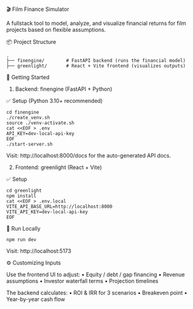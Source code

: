 🎬 Film Finance Simulator

A fullstack tool to model, analyze, and visualize financial returns for film projects based on flexible assumptions.

📦 Project Structure
```
.
├── finengine/        # FastAPI backend (runs the financial model)
├── greenlight/       # React + Vite frontend (visualizes outputs)
```

🚀 Getting Started

1. Backend: finengine (FastAPI + Python)

✅ Setup (Python 3.10+ recommended)
```aiignore
cd finengine
./create_venv.sh
source ./venv-activate.sh
cat <<EOF > .env
API_KEY=dev-local-api-key
EOF
./start-server.sh
```

Visit: http://localhost:8000/docs for the auto-generated API docs.

2. Frontend: greenlight (React + Vite)

✅ Setup
```aiignore
cd greenlight
npm install
cat <<EOF > .env.local
VITE_API_BASE_URL=http://localhost:8000
VITE_API_KEY=dev-local-api-key
EOF
```

🧪 Run Locally
```aiignore
npm run dev
```

Visit: http://localhost:5173

⚙️ Customizing Inputs

Use the frontend UI to adjust:
•	Equity / debt / gap financing
•	Revenue assumptions
•	Investor waterfall terms
•	Projection timelines

The backend calculates:
•	ROI & IRR for 3 scenarios
•	Breakeven point
•	Year-by-year cash flow


